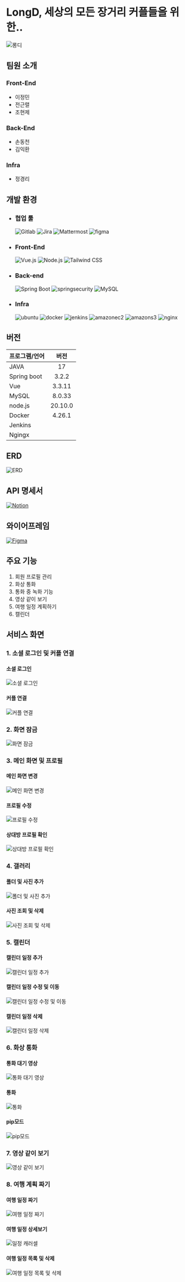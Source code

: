 # LongD, 세상의 모든 장거리 커플들을 위한..
![롱디](image.png)
## 팀원 소개
### Front-End
- 이정민
- 전근렬
- 조현제
### Back-End
- 손동천
- 김익환
### Infra
- 정경리

## 개발 환경
- ### 협업 툴

    <img alt="Gitlab" src ="https://img.shields.io/badge/GitLab-FC6D26.svg?&style=for-the-badge&logo=GitLab&logoColor=white"/> 
    <img alt="Jira" src ="https://img.shields.io/badge/Jira-0052CC.svg?&style=for-the-badge&logo=Jira&logoColor=white"/>
    <img alt="Mattermost" src ="https://img.shields.io/badge/Mattermost-0058CC.svg?&style=for-the-badge&logo=Mattermost&logoColor=white"/>
    <img alt="figma" src ="https://img.shields.io/badge/figma-F24E1E.svg?&style=for-the-badge&logo=figma&logoColor=white"/>

- ### Front-End

    <img alt="Vue.js" src ="https://img.shields.io/badge/Vue.js-4FC08D.svg?&style=for-the-badge&logo=Vue.js&logoColor=white"/>
    <img alt="Node.js" src ="https://img.shields.io/badge/Node.js-339933.svg?&style=for-the-badge&logo=Node.js&logoColor=white"/>
    <img alt="Tailwind CSS" src ="https://img.shields.io/badge/Tailwind CSS-06B6D4.svg?&style=for-the-badge&logo=Tailwind CSS&logoColor=white"/>  

- ### Back-end

    <img alt="Spring Boot" src ="https://img.shields.io/badge/Spring Boot-6DB33F.svg?&style=for-the-badge&logo=Spring Boot&logoColor=white"/>
    <img alt="springsecurity" src ="https://img.shields.io/badge/spring security-6DB33F.svg?&style=for-the-badge&logo=springsecurity&logoColor=white"/>
    <img alt="MySQL" src ="https://img.shields.io/badge/MySQL-4479A1.svg?&style=for-the-badge&logo=MySQL&logoColor=white"/>
    
 - ### Infra

    <img alt="ubuntu" src ="https://img.shields.io/badge/ubuntu-E95420.svg?&style=for-the-badge&logo=ubuntu&logoColor=white"/>
    <img alt="docker" src ="https://img.shields.io/badge/docker-2496ED.svg?&style=for-the-badge&logo=docker&logoColor=white"/>
    <img alt="jenkins" src ="https://img.shields.io/badge/jenkins-D24939.svg?&style=for-the-badge&logo=jenkins&logoColor=white"/>
    <img alt="amazonec2" src ="https://img.shields.io/badge/amazon ec2-FF9900.svg?&style=for-the-badge&logo=amazonec2&logoColor=white"/>
    <img alt="amazons3" src ="https://img.shields.io/badge/amazon s3-569A31.svg?&style=for-the-badge&logo=amazons3&logoColor=white"/>
    <img alt="nginx" src ="https://img.shields.io/badge/nginx-009639.svg?&style=for-the-badge&logo=nginx&logoColor=white"/>
    
## 버전
| 프로그램/언어 | 버전 |
|---|:---:|
|JAVA|17|
|Spring boot|3.2.2|
|Vue|3.3.11|
|MySQL|8.0.33|
|node.js|20.10.0|
|Docker|4.26.1|
|Jenkins||
|Ngingx||

## ERD
![ERD](ERD.png)

## API 명세서
[![Notion](image-2.png)](https://bittersweet-artichoke-dea.notion.site/API-be64101bfc074154b7086352f0d47f1d?pvs=4 "Notion")

## 와이어프레임
[![Figma](image-1.png)](https://www.figma.com/file/8uS1HLLbQOEUyzimwOohBF/%5B%EB%A1%B1%EB%94%94%5D?type=design&node-id=0%3A1&mode=design&t=TTD4cbrtWGndKYqY-1 "피그마")

## 주요 기능
1. 회원 프로필 관리
2. 화상 통화
3. 통화 중 녹화 기능
4. 영상 같이 보기
5. 여행 일정 계획하기
6. 캘린더

## 서비스 화면

### 1. 소셜 로그인 및 커플 연결
#### 소셜 로그인
![소셜 로그인](%EC%86%8C%EC%85%9C%EB%A1%9C%EA%B7%B8%EC%9D%B8.gif)
#### 커플 연결
![커플 연결](<커플 연결.gif>)
### 2. 화면 잠금
![화면 잠금](%ED%99%94%EB%A9%B4%EC%9E%A0%EA%B8%88.gif)

### 3. 메인 화면 및 프로필
#### 메인 화면 변경
![메인 화면 변경](<메인화면 변경.gif>)
#### 프로필 수정
![프로필 수정](%ED%94%84%EB%A1%9C%ED%95%84%EC%88%98%EC%A0%95.gif)
#### 상대방 프로필 확인
![상대방 프로필 확인](<상대방 프로필 확인.gif>)
### 4. 갤러리

#### 폴더 및 사진 추가
![폴더 및 사진 추가](<폴더 및 사진 추가.gif>)
#### 사진 조회 및 삭제
![사진 조회 및 삭제](<사진 조회 및 삭제.gif>)
### 5. 캘린더
#### 캘린더 일정 추가
![캘린더 일정 추가](<캘린더 일정 추가.gif>)
#### 캘린더 일정 수정 및 이동
![캘린더 일정 수정 및 이동](<캘린더 일정 수정 및 이동.gif>)
#### 캘린더 일정 삭제
![캘린더 일정 삭제](<캘린더 일정 삭제.gif>)

### 6. 화상 통화
#### 통화 대기 영상
![통화 대기 영상](%ED%86%B5%ED%99%94%EB%8C%80%EA%B8%B0%EC%98%81%EC%83%81.gif)
#### 통화
![통화](%ED%86%B5%ED%99%94.gif)
#### pip모드
![pip모드](pip%EB%AA%A8%EB%93%9C3.gif)
### 7. 영상 같이 보기
![영상 같이 보기](%EC%94%BD%ED%81%AC%ED%8A%9C%EB%B8%8C.gif)
### 8. 여행 계획 짜기
#### 여행 일정 짜기
![여행 일정 짜기](%EC%97%AC%ED%96%89%EC%9D%BC%EC%A0%95%EC%A7%9C%EA%B8%B0.gif)
#### 여행 일정 상세보기
![일정 캐러셀](%EC%9D%BC%EC%A0%95%EC%BA%90%EB%9F%AC%EC%85%80.gif)
#### 여행 일정 목록 및 삭제
![여행 일정 목록 및 삭제](<여행 일정 목록 및 삭제.gif>)













